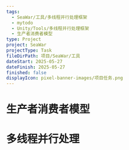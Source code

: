 ```yaml
---
tags:
  - SeaWar/工具/多线程并行处理框架
  - mytodo
  - Unity/Tools/多线程并行处理框架
  - 生产者消费者模型
type: Project
project: SeaWar
projectType: Task
fileDirPath: 项目/SeaWar/工具
dateStart: 2025-05-27
dateFinish: 2025-05-27
finished: false
displayIcon: pixel-banner-images/项目任务.png
---
```

# 生产者消费者模型

# 多线程并行处理

